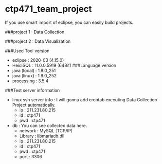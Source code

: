 # ctp471_team_project

If you use smart import of eclipse, you can easily build projects.

###project 1 : Data Collection

###project 2 : Data Visualization

###Used Tool version
- eclipse : 2020-03 (4.15.0)
- HeidiSQL : 11.0.0.5919 (64Bit)
###Language version
- java (local) : 1.8.0_251
- java (linux) : 1.8.0_252
- processing : 3.5.4

###Test server information
- linux ssh server info : I will gonna add crontab executing Data Collection Project automatically.
  - ip : 211.231.80.215
  - id : ctp471
  - pwd : ctp471
- db : You can see collected data here.
  - network : MySQL (TCP/IP)
  - Library : libmariadb.dll
  - ip : 211.231.80.215
  - id : ctp471
  - pwd : ctp471
  - port : 3306
  

